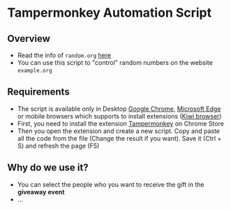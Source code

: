 # Tampermonkey Automation Script

## Overview
- Read the info of `random.org` [here](https://en.wikipedia.org/wiki/Random.org)
- You can use this script to "control" random numbers on the website `example.org`

## Requirements

- The script is available only in Desktop [Google Chrome](https://www.google.com/chrome/), [Microsoft Edge](https://www.microsoft.com/en-us/edge/download?form=MA13FJ) or mobile browsers which supports to install extensions ([Kiwi browser](https://play.google.com/store/apps/details?id=com.kiwibrowser.browser&hl=en&gl=US&pli=1))
- First, you need to install the extension [Tampermonkey](https://chromewebstore.google.com/detail/tampermonkey/dhdgffkkebhmkfjojejmpbldmpobfkfo) on Chrome Store
- Then you open the extension and create a new script. Copy and paste all the code from the file (Change the result if you want). Save it (Ctrl + S) and  refresh the page (F5)

## Why do we use it?
- You can select the people who you want to receive the gift in the **giveaway event**
- ...

